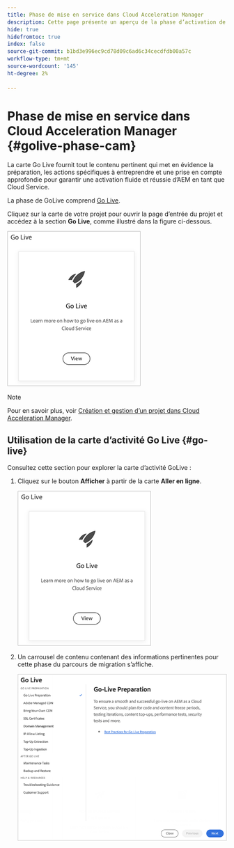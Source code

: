 ```yaml
---
title: Phase de mise en service dans Cloud Acceleration Manager
description: Cette page présente un aperçu de la phase d’activation de Cloud Acceleration Manager.
hide: true
hidefromtoc: true
index: false
source-git-commit: b1bd3e996ec9cd78d09c6ad6c34cecdfdb00a57c
workflow-type: tm+mt
source-wordcount: '145'
ht-degree: 2%

---
```



# Phase de mise en service dans Cloud Acceleration Manager {#golive-phase-cam}

La carte Go Live fournit tout le contenu pertinent qui met en évidence la préparation, les actions spécifiques à entreprendre et une prise en compte approfondie pour garantir une activation fluide et réussie d’AEM en tant que Cloud Service.

La phase de GoLive comprend [Go Live](#go-live).

Cliquez sur la carte de votre projet pour ouvrir la page d’entrée du projet et accédez à la section **Go Live**, comme illustré dans la figure ci-dessous.

![image](/help/move-to-cloud-service/cloud-acceleration-manager/assets/golive-1.png)

>[!NOTE]
>Pour en savoir plus, voir [Création et gestion d’un projet dans Cloud Acceleration Manager](/help/move-to-cloud-service/cloud-acceleration-manager/using-cam/getting-started-cam.md).


## Utilisation de la carte d’activité Go Live {#go-live}

Consultez cette section pour explorer la carte d’activité GoLive :

1. Cliquez sur le bouton **Afficher** à partir de la carte **Aller en ligne**.

   ![image](/help/move-to-cloud-service/cloud-acceleration-manager/assets/golive-1.png)

1. Un carrousel de contenu contenant des informations pertinentes pour cette phase du parcours de migration s’affiche.

   ![image](/help/move-to-cloud-service/cloud-acceleration-manager/assets/golive-2.png)